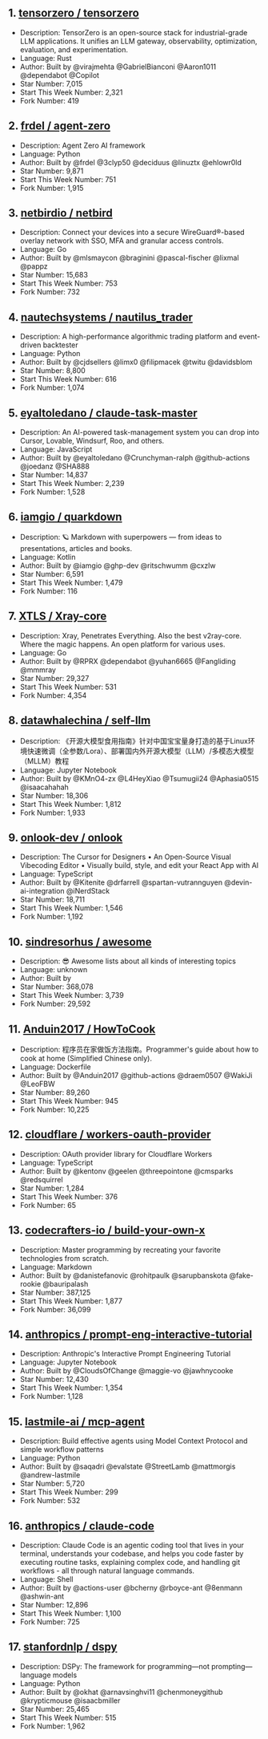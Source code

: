 ## 1. [tensorzero / tensorzero](https://github.com/tensorzero/tensorzero)
- Description: TensorZero is an open-source stack for industrial-grade LLM applications. It unifies an LLM gateway, observability, optimization, evaluation, and experimentation.
- Language: Rust
- Author: Built by @virajmehta @GabrielBianconi @Aaron1011 @dependabot @Copilot
- Star Number: 7,015
- Start This Week Number: 2,321
- Fork Number: 419

## 2. [frdel / agent-zero](https://github.com/frdel/agent-zero)
- Description: Agent Zero AI framework
- Language: Python
- Author: Built by @frdel @3clyp50 @deciduus @linuztx @ehlowr0ld
- Star Number: 9,871
- Start This Week Number: 751
- Fork Number: 1,915

## 3. [netbirdio / netbird](https://github.com/netbirdio/netbird)
- Description: Connect your devices into a secure WireGuard®-based overlay network with SSO, MFA and granular access controls.
- Language: Go
- Author: Built by @mlsmaycon @braginini @pascal-fischer @lixmal @pappz
- Star Number: 15,683
- Start This Week Number: 753
- Fork Number: 732

## 4. [nautechsystems / nautilus_trader](https://github.com/nautechsystems/nautilus_trader)
- Description: A high-performance algorithmic trading platform and event-driven backtester
- Language: Python
- Author: Built by @cjdsellers @limx0 @filipmacek @twitu @davidsblom
- Star Number: 8,800
- Start This Week Number: 616
- Fork Number: 1,074

## 5. [eyaltoledano / claude-task-master](https://github.com/eyaltoledano/claude-task-master)
- Description: An AI-powered task-management system you can drop into Cursor, Lovable, Windsurf, Roo, and others.
- Language: JavaScript
- Author: Built by @eyaltoledano @Crunchyman-ralph @github-actions @joedanz @SHA888
- Star Number: 14,837
- Start This Week Number: 2,239
- Fork Number: 1,528

## 6. [iamgio / quarkdown](https://github.com/iamgio/quarkdown)
- Description: 🪐 Markdown with superpowers — from ideas to presentations, articles and books.
- Language: Kotlin
- Author: Built by @iamgio @ghp-dev @ritschwumm @cxzlw
- Star Number: 6,591
- Start This Week Number: 1,479
- Fork Number: 116

## 7. [XTLS / Xray-core](https://github.com/XTLS/Xray-core)
- Description: Xray, Penetrates Everything. Also the best v2ray-core. Where the magic happens. An open platform for various uses.
- Language: Go
- Author: Built by @RPRX @dependabot @yuhan6665 @Fangliding @mmmray
- Star Number: 29,327
- Start This Week Number: 531
- Fork Number: 4,354

## 8. [datawhalechina / self-llm](https://github.com/datawhalechina/self-llm)
- Description: 《开源大模型食用指南》针对中国宝宝量身打造的基于Linux环境快速微调（全参数/Lora）、部署国内外开源大模型（LLM）/多模态大模型（MLLM）教程
- Language: Jupyter Notebook
- Author: Built by @KMnO4-zx @L4HeyXiao @Tsumugii24 @Aphasia0515 @isaacahahah
- Star Number: 18,306
- Start This Week Number: 1,812
- Fork Number: 1,933

## 9. [onlook-dev / onlook](https://github.com/onlook-dev/onlook)
- Description: The Cursor for Designers • An Open-Source Visual Vibecoding Editor • Visually build, style, and edit your React App with AI
- Language: TypeScript
- Author: Built by @Kitenite @drfarrell @spartan-vutrannguyen @devin-ai-integration @iNerdStack
- Star Number: 18,711
- Start This Week Number: 1,546
- Fork Number: 1,192

## 10. [sindresorhus / awesome](https://github.com/sindresorhus/awesome)
- Description: 😎 Awesome lists about all kinds of interesting topics
- Language: unknown
- Author: Built by 
- Star Number: 368,078
- Start This Week Number: 3,739
- Fork Number: 29,592

## 11. [Anduin2017 / HowToCook](https://github.com/Anduin2017/HowToCook)
- Description: 程序员在家做饭方法指南。Programmer's guide about how to cook at home (Simplified Chinese only).
- Language: Dockerfile
- Author: Built by @Anduin2017 @github-actions @draem0507 @WakiJi @LeoFBW
- Star Number: 89,260
- Start This Week Number: 945
- Fork Number: 10,225

## 12. [cloudflare / workers-oauth-provider](https://github.com/cloudflare/workers-oauth-provider)
- Description: OAuth provider library for Cloudflare Workers
- Language: TypeScript
- Author: Built by @kentonv @geelen @threepointone @cmsparks @redsquirrel
- Star Number: 1,284
- Start This Week Number: 376
- Fork Number: 65

## 13. [codecrafters-io / build-your-own-x](https://github.com/codecrafters-io/build-your-own-x)
- Description: Master programming by recreating your favorite technologies from scratch.
- Language: Markdown
- Author: Built by @danistefanovic @rohitpaulk @sarupbanskota @fake-rookie @bauripalash
- Star Number: 387,125
- Start This Week Number: 1,877
- Fork Number: 36,099

## 14. [anthropics / prompt-eng-interactive-tutorial](https://github.com/anthropics/prompt-eng-interactive-tutorial)
- Description: Anthropic's Interactive Prompt Engineering Tutorial
- Language: Jupyter Notebook
- Author: Built by @CloudsOfChange @maggie-vo @jawhnycooke
- Star Number: 12,430
- Start This Week Number: 1,354
- Fork Number: 1,128

## 15. [lastmile-ai / mcp-agent](https://github.com/lastmile-ai/mcp-agent)
- Description: Build effective agents using Model Context Protocol and simple workflow patterns
- Language: Python
- Author: Built by @saqadri @evalstate @StreetLamb @mattmorgis @andrew-lastmile
- Star Number: 5,720
- Start This Week Number: 299
- Fork Number: 532

## 16. [anthropics / claude-code](https://github.com/anthropics/claude-code)
- Description: Claude Code is an agentic coding tool that lives in your terminal, understands your codebase, and helps you code faster by executing routine tasks, explaining complex code, and handling git workflows - all through natural language commands.
- Language: Shell
- Author: Built by @actions-user @bcherny @rboyce-ant @8enmann @ashwin-ant
- Star Number: 12,896
- Start This Week Number: 1,100
- Fork Number: 725

## 17. [stanfordnlp / dspy](https://github.com/stanfordnlp/dspy)
- Description: DSPy: The framework for programming—not prompting—language models
- Language: Python
- Author: Built by @okhat @arnavsinghvi11 @chenmoneygithub @krypticmouse @isaacbmiller
- Star Number: 25,465
- Start This Week Number: 515
- Fork Number: 1,962